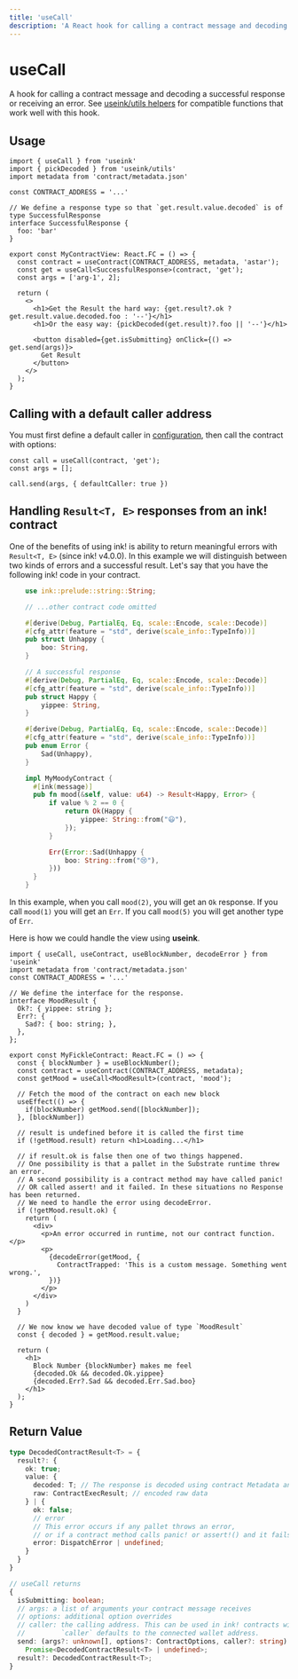```yaml
---
title: 'useCall'
description: 'A React hook for calling a contract message and decoding the result.'
---
```


# useCall

A hook for calling a contract message and decoding a successful response or receiving an
error. See [useink/utils helpers](/frontend/utils/pick) for compatible functions that work
well with this hook. 

## Usage

```tsx
import { useCall } from 'useink'
import { pickDecoded } from 'useink/utils'
import metadata from 'contract/metadata.json'

const CONTRACT_ADDRESS = '...'

// We define a response type so that `get.result.value.decoded` is of type SuccessfulResponse
interface SuccessfulResponse {
  foo: 'bar'
}

export const MyContractView: React.FC = () => {
  const contract = useContract(CONTRACT_ADDRESS, metadata, 'astar');
  const get = useCall<SuccessfulResponse>(contract, 'get');
  const args = ['arg-1', 2];

  return (
    <>
      <h1>Get the Result the hard way: {get.result?.ok ? get.result.value.decoded.foo : '--'}</h1>
      <h1>Or the easy way: {pickDecoded(get.result)?.foo || '--'}</h1>

      <button disabled={get.isSubmitting} onClick={() => get.send(args)}>
        Get Result
      </button>
    </>
  );
}
```

## Calling with a default caller address

You must first define a default caller in [configuration](/frontend/configuration#configprops), then call the contract with options:

```tsx
const call = useCall(contract, 'get');
const args = [];

call.send(args, { defaultCaller: true })
```

## Handling `Result<T, E>` responses from an ink! contract

One of the benefits of using ink! is ability to return meaningful errors with `Result<T,
E>` (since ink! v4.0.0). In this example we will distinguish between two kinds of errors
and a successful result. Let's say that you have the following ink! code in your contract.

```rust
    use ink::prelude::string::String;

    // ...other contract code omitted

    #[derive(Debug, PartialEq, Eq, scale::Encode, scale::Decode)]
    #[cfg_attr(feature = "std", derive(scale_info::TypeInfo))]
    pub struct Unhappy {
        boo: String,
    }

    // A successful response
    #[derive(Debug, PartialEq, Eq, scale::Encode, scale::Decode)]
    #[cfg_attr(feature = "std", derive(scale_info::TypeInfo))]
    pub struct Happy {
        yippee: String,
    }

    #[derive(Debug, PartialEq, Eq, scale::Encode, scale::Decode)]
    #[cfg_attr(feature = "std", derive(scale_info::TypeInfo))]
    pub enum Error {
        Sad(Unhappy),
    }

    impl MyMoodyContract {
      #[ink(message)]
      pub fn mood(&self, value: u64) -> Result<Happy, Error> {
          if value % 2 == 0 {
              return Ok(Happy {
                  yippee: String::from("😃"),
              });
          }

          Err(Error::Sad(Unhappy {
              boo: String::from("😢"),
          }))
      }
    }
```

In this example, when you call `mood(2)`, you will get an `Ok` response. If you call
`mood(1)` you will get an `Err`. If you call `mood(5)` you will get another type of `Err`.

Here is how we could handle the view using **useink**.

```tsx
import { useCall, useContract, useBlockNumber, decodeError } from 'useink'
import metadata from 'contract/metadata.json'
const CONTRACT_ADDRESS = '...'

// We define the interface for the response.
interface MoodResult { 
  Ok?: { yippee: string }; 
  Err?: { 
    Sad?: { boo: string; },
  },
};

export const MyFickleContract: React.FC = () => {
  const { blockNumber } = useBlockNumber();
  const contract = useContract(CONTRACT_ADDRESS, metadata);
  const getMood = useCall<MoodResult>(contract, 'mood');

  // Fetch the mood of the contract on each new block
  useEffect(() => {
    if(blockNumber) getMood.send([blockNumber]);
  }, [blockNumber])

  // result is undefined before it is called the first time
  if (!getMood.result) return <h1>Loading...</h1>

  // if result.ok is false then one of two things happened.
  // One possibility is that a pallet in the Substrate runtime threw an error.
  // A second possibility is a contract method may have called panic! 
  // OR called assert! and it failed. In these situations no Response has been returned. 
  // We need to handle the error using decodeError.
  if (!getMood.result.ok) {
    return (
      <div>
        <p>An error occurred in runtime, not our contract function.</p>
        <p>
          {decodeError(getMood, {
            ContractTrapped: 'This is a custom message. Something went wrong.', 
          })}
        </p>
      </div>
    )
  }

  // We now know we have decoded value of type `MoodResult`
  const { decoded } = getMood.result.value;

  return (
    <h1>
      Block Number {blockNumber} makes me feel
      {decoded.Ok && decoded.Ok.yippee}
      {decoded.Err?.Sad && decoded.Err.Sad.boo}
    </h1>
  );
}
```

## Return Value

```ts
type DecodedContractResult<T> = {
  result?: {
    ok: true;
    value: {
      decoded: T; // The response is decoded using contract Metadata and of type `T`
      raw: ContractExecResult; // encoded raw data 
    } | {
      ok: false;
      // error
      // This error occurs if any pallet throws an error, 
      // or if a contract method calls panic! or assert!() and it fails.
      error: DispatchError | undefined; 
    }
  }
}

// useCall returns
{
  isSubmitting: boolean;
  // args: a list of arguments your contract message receives
  // options: additional option overrides
  // caller: the calling address. This can be used in ink! contracts with `self.env.caller()`
  //         `caller` defaults to the connected wallet address.
  send: (args?: unknown[], options?: ContractOptions, caller?: string) => 
    Promise<DecodedContractResult<T> | undefined>;
  result?: DecodedContractResult<T>;
}
```